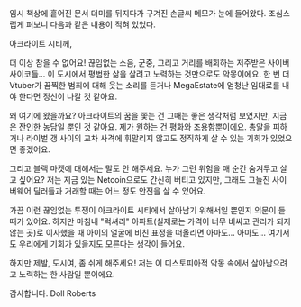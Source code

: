 임시 책상에 흩어진 문서 더미를 뒤지다가 구겨진 손글씨 메모가 눈에 들어왔다. 조심스럽게 펴보니 다음과 같은 내용이 적혀 있었다.

아크라이트 시티께,

더 이상 참을 수 없어요! 끊임없는 소음, 군중, 그리고 거리를 배회하는 저주받은 사이버 사이코들... 이 도시에서 평범한 삶을 살려고 노력하는 것만으로도 악몽이에요. 한 번 더 Vtuber가 끔찍한 범죄에 대해 웃는 소리를 듣거나 MegaEstate에 엄청난 임대료를 내야 한다면 정신이 나갈 것 같아요.

왜 여기에 왔을까요? 아크라이트의 꿈을 쫓는 건 그때는 좋은 생각처럼 보였지만, 지금은 잔인한 농담일 뿐인 것 같아요. 제가 원하는 건 평화와 조용함뿐이에요. 총알을 피하거나 라이벌 갱 사이의 교차 사격에 휘말리지 않고도 정직하게 살 수 있는 기회가 있었으면 좋겠어요.

그리고 블랙 마켓에 대해서는 말도 안 해주세요. 누가 그런 위험을 매 순간 숨겨두고 살고 싶어요? 저는 지금 있는 Netcoin으로도 간신히 버티고 있지만, 그래도 그늘진 사이버웨어 딜러들과 거래할 때는 어느 정도 안전을 살 수 있어요.

가끔 이런 끊임없는 투쟁이 아크라이트 시티에서 살아남기 위해서일 뿐인지 의문이 들 때가 있어요. 하지만 마침내 "럭셔리" 아파트(실제로는 가격이 너무 비싸고 관리가 되지 않는 곳)로 이사했을 때 아이의 얼굴에 비친 표정을 떠올리면 아마도... 아마도... 여기서도 우리에게 기회가 있을지도 모른다는 생각이 들어요.

하지만 제발, 도시여, 좀 쉬게 해주세요! 저는 이 디스토피아적 악몽 속에서 살아남으려고 노력하는 한 사람일 뿐이에요.

감사합니다.
Doll Roberts
